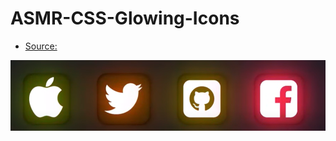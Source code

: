 # ASMR-CSS-Glowing-Icons
- [Source:](https://www.youtube.com/watch?v=qaUf4l9Tth4)

![plot](./Resources/1.png)